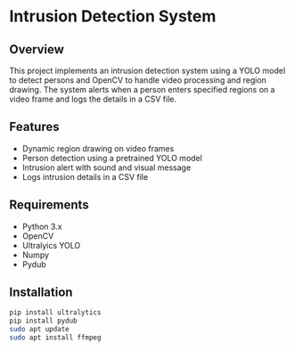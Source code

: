 # Intrusion Detection System

## Overview

This project implements an intrusion detection system using a YOLO model to detect persons and OpenCV to handle video processing and region drawing. The system alerts when a person enters specified regions on a video frame and logs the details in a CSV file.

## Features

- Dynamic region drawing on video frames
- Person detection using a pretrained YOLO model
- Intrusion alert with sound and visual message
- Logs intrusion details in a CSV file

## Requirements

- Python 3.x
- OpenCV
- Ultralyics YOLO
- Numpy
- Pydub

## Installation
```bash
pip install ultralytics 
pip install pydub
sudo apt update
sudo apt install ffmpeg

